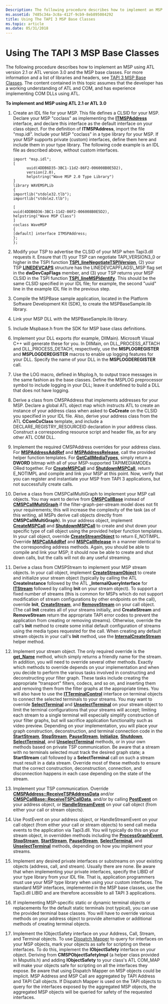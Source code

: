 ```yaml
---
Description: The following procedure describes how to implement an MSP using ATL version 2.1 or ATL version 3.0 and the MSP base classes.
ms.assetid: 7485c34a-3c8a-412f-9cb9-8eb895084292
title: Using The TAPI 3 MSP Base Classes
ms.topic: article
ms.date: 05/31/2018
---
```


# Using The TAPI 3 MSP Base Classes

The following procedure describes how to implement an MSP using ATL version 2.1 or ATL version 3.0 and the MSP base classes. For more information and a list of libraries and headers, see [TAPI 3 MSP Base Classes](tapi-3-msp-base-classes.md). The content contained in this topic assumes that the developer has a working understanding of ATL and COM, and has experience implementing COM DLLs using ATL.

**To implement and MSP using ATL 2.1 or ATL 3.0**

1.  Create an IDL file for your MSP. This file defines a CLSID for your MSP. Declare your MSP "coclass" as implementing the [**ITMSPAddress**](/windows/desktop/api/msp/nn-msp-itmspaddress) interface, and declare this interface as the default interface on your class object. For the definition of **ITMSPAddress**, import the file "msp.idl". Include your MSP "coclass" in a type library for your MSP. If your MSP supports private (custom) interfaces, define them here and include them in your type library. The following code example is an IDL file as described above, without custom interfaces.

    ``` syntax
    import "msp.idl";
    [
          uuid(4DDB6D35-3BC1-11d2-86F2-006008B0E5D2),
          version(2.0),
          helpstring("Wave MSP 2.0 Type Library")
    ]
    library WAVEMSPLib
    {
    importlib("stdole32.tlb");
    importlib("stdole2.tlb");

    [
    uuid(4DDB6D36-3BC1-11d2-86F2-006008B0E5D2),
    helpstring("Wave MSP Class")
    ]
    coclass WaveMSP
    {
    [default] interface ITMSPAddress;
    };
    };
    ```

2.  Modify your TSP to advertise the CLSID of your MSP when Tapi3.dll requests it. Ensure that (1) your TSP can negotiate TAPI\_VERSION3\_0 or higher in the TSPI function [**TSPI\_lineNegotiateTSPIVersion**](https://msdn.microsoft.com/en-us/library/ms725582(v=VS.85).aspx), (2) your TSP [**LINEDEVCAPS**](https://msdn.microsoft.com/en-us/library/ms735602(v=VS.85).aspx) structure has the LINEDEVCAPFLAGS\_MSP flag set in the **dwDevCapFlags** member, and (3) your TSP returns your MSP CLSID in the TSPI function [**TSPI\_lineMSPIdentify**](https://msdn.microsoft.com/en-us/library/ms725580(v=VS.85).aspx). This should be the same CLSID specified in your IDL file; for example, the second "uuid" line in the example IDL file in the previous step.
3.  Compile the MSPBase sample application, located in the Platform Software Development Kit (SDK), to create the MSPBaseSample.lib library.
4.  Link your MSP DLL with the MSPBaseSample.lib library.
5.  Include Mspbase.h from the SDK for MSP base class definitions.
6.  Implement your DLL exports (for example, DllMain). Microsoft Visual C++ will generate these for you. In DllMain, on DLL\_PROCESS\_ATTACH and DLL\_PROCESS\_DETACH, respectively, use the **MSPLOGREGISTER** and **MSPLOGDEREGISTER** macros to enable up logging features for your DLL. Specify the name of your DLL in the **MSPLOGDEREGISTER** call.
7.  Use the LOG macro, defined in Msplog.h, to output trace messages in the same fashion as the base classes. Define the MSPLOG preprocessor symbol to include logging in your DLL; leave it undefined to build a DLL that does not have logging.
8.  Derive a class from CMSPAddress that implements addresses for your MSP. Declare a global ATL object map which instructs ATL to create an instance of your address class when asked to **CoCreate** on the CLSID you specified in your IDL file. Also, derive your address class from the ATL **CComCoClass** template, and include a DECLARE\_REGISTRY\_RESOURCEID declaration in your address class. Construct a corresponding resource script and header file, as for any other ATL COM DLL.
9.  Implement the required CMSPAddress overrides for your address class. For [**MSPAddressAddRef**](/windows/desktop/api/Mspaddr/nf-mspaddr-cmspaddress-mspaddressaddref) and [**MSPAddressRelease**](/windows/desktop/api/Mspaddr/nf-mspaddr-cmspaddress-mspaddressrelease), call the provided helper function templates. For [**GetCallMediaTypes**](/windows/desktop/api/Mspaddr/nf-mspaddr-cmspaddress-getcallmediatypes), simply return a **DWORD** bitmap with all of your MSP-supported TAPIMEDIAMODEs ORed together. For [**CreateMSPCall**](/windows/desktop/api/msp/nf-msp-itmspaddress-createmspcall) and [**ShutdownMSPCall**](/windows/desktop/api/msp/nf-msp-itmspaddress-shutdownmspcall), return E\_NOTIMPL and compile and link your MSP at this point. Now, verify that you can register and instantiate your MSP from TAPI 3 applications, but not successfully create calls.
10. Derive a class from CMSPCallMultiGraph to implement your MSP call objects. You may want to derive from [**CMSPCallBase**](/windows/desktop/api/Mspcall/nl-mspcall-cmspcallbase) instead of [**CMSPCallMultiGraph**](/windows/desktop/api/Mspcall/nl-mspcall-cmspcallmultigraph) if the filter-graph-per-stream model does not fit your requirements; this will increase the complexity of the task (as of this writing, all MSPs derive call objects directly from **CMSPCallMultiGraph**). In your address object, implement [**CreateMSPCall**](/windows/desktop/api/msp/nf-msp-itmspaddress-createmspcall) and [**ShutdownMSPCall**](/windows/desktop/api/msp/nf-msp-itmspaddress-shutdownmspcall) to create and shut down your specific type of call object using the provided helper function templates. In your call object, override [**CreateStreamObject**](/windows/desktop/api/Mspcall/nf-mspcall-cmspcallbase-createstreamobject) to return E\_NOTIMPL. Override [**MSPCallAddRef**](/windows/desktop/api/Mspcall/nf-mspcall-cmspcallbase-mspcalladdref) and [**MSPCallRelease**](/windows/desktop/api/Mspcall/nf-mspcall-cmspcallbase-mspcallrelease) in a manner identical to the corresponding address methods. Again, you should be able to compile and link your MSP; it should now be able to create and shut down calls, but the calls will not do any useful streaming.
11. Derive a class from CMSPStream to implement your MSP stream objects. In your call object, implement [**CreateStreamObject**](/windows/desktop/api/Mspcall/nf-mspcall-cmspcallbase-createstreamobject) to create and initialize your stream object (typically by calling the ATL **CreateInstance** followed by the ATL **\_InternalQueryInterface** for [**ITStream**](https://msdn.microsoft.com/en-us/library/ms732390(v=VS.85).aspx) followed by calling **Init** on your stream object). To support a fixed number of streams (this is common for MSPs which do not support modification of stream configurations by other endpoints on the call), override **Init**, [**CreateStream**](https://msdn.microsoft.com/en-us/library/ms732395(v=VS.85).aspx), and [**RemoveStream**](https://msdn.microsoft.com/en-us/library/ms732403(v=VS.85).aspx) on your call object. (The call **Init** creates all of your streams initially, and **CreateStream** and **RemoveStream** return the appropriate TAPI error codes to prevent the application from creating or removing streams). Otherwise, override the call's **Init** method to create some initial default configuration of streams using the media types requested for the call. When creating any default stream objects in your call's **Init** method, use the [**InternalCreateStream**](/windows/desktop/api/Mspcall/nf-mspcall-cmspcallbase-internalcreatestream) helper method.
12. Implement your stream object. The only required override is the [**get\_Name**](https://msdn.microsoft.com/en-us/library/ms732418(v=VS.85).aspx) method, which simply returns a friendly name for the stream. In addition, you will need to override several other methods. Exactly which methods to override depends on your implementation and when you decide to perform the various tasks involved in constructing and deconstructing your filter graph. These tasks include creating the appropriate "transport" filters, codecs, and so on, and inserting them and removing them from the filter graphs at the appropriate times. You will also have to use the [**ITTerminalControl**](/windows/desktop/api/Termmgr/nn-termmgr-itterminalcontrol) interface on terminal objects to connect the selected terminals to your streams. You may want to override [**SelectTerminal**](https://msdn.microsoft.com/en-us/library/ms732429(v=VS.85).aspx) and [**UnselectTerminal**](https://msdn.microsoft.com/en-us/library/ms732436(v=VS.85).aspx) on your stream object to limit the terminal configurations that your streams will accept; limiting each stream to a single terminal will especially simplify construction of your filter graphs, but will sacrifice application functionality such as video preview. Depending on your implementation, you will place your graph construction, deconstruction, and terminal connection code in the [**StartStream**](https://msdn.microsoft.com/en-us/library/ms732432(v=VS.85).aspx), [**StopStream**](https://msdn.microsoft.com/en-us/library/ms732434(v=VS.85).aspx), [**PauseStream**](https://msdn.microsoft.com/en-us/library/ms732426(v=VS.85).aspx), [**Initialize**](/windows/desktop/api/msp/nf-msp-itmspaddress-initialize), [**Shutdown**](/windows/desktop/api/msp/nf-msp-itmspaddress-shutdown), [**SelectTerminal**](https://msdn.microsoft.com/en-us/library/ms732429(v=VS.85).aspx), and [**UnselectTerminal**](https://msdn.microsoft.com/en-us/library/ms732436(v=VS.85).aspx) methods, or in your own methods based on private TSP communication. Be aware that a stream with no terminals selected must track the desired graph state; a **StartStream** call followed by a **SelectTerminal** call on such a stream must result in a data stream. Override most of these methods to ensure that the correct construction, deconstruction, connection, and disconnection happens in each case depending on the state of the stream.
13. Implement your TSP communication. Override [**CMSPAddress::ReceiveTSPAddressData**](/windows/desktop/api/Mspaddr/nf-mspaddr-cmspaddress-receivetspaddressdata) and/or [**CMSPCallBase::ReceiveTSPCallData**](/windows/desktop/api/Mspcall/nf-mspcall-cmspcallbase-receivetspcalldata), and/or by calling [**PostEvent**](/windows/desktop/api/Mspaddr/nf-mspaddr-cmspaddress-postevent) on your address object, or [**HandleStreamEvent**](/windows/desktop/api/Mspcall/nf-mspcall-cmspcallbase-handlestreamevent) on your call object (from either your call or stream objects).
14. Use PostEvent on your address object, or HandleStreamEvent on your call object (from either your call or stream objects) to send call media events to the application via Tapi3.dll. You will typically do this on your stream object, in overridden methods including the [**ProcessGraphEvent**](/windows/desktop/api/Mspstrm/nf-mspstrm-cmspstream-processgraphevent), [**StopStream**](https://msdn.microsoft.com/en-us/library/ms732434(v=VS.85).aspx), [**StartStream**](https://msdn.microsoft.com/en-us/library/ms732432(v=VS.85).aspx), [**PauseStream**](https://msdn.microsoft.com/en-us/library/ms732426(v=VS.85).aspx), [**SelectTerminal**](https://msdn.microsoft.com/en-us/library/ms732429(v=VS.85).aspx), and [**UnselectTerminal**](https://msdn.microsoft.com/en-us/library/ms732436(v=VS.85).aspx) methods, depending on how you implement your streams.
15. Implement any desired private interfaces or substreams on your existing objects (address, call, and stream). Usually there are none. Be aware that when implementing your private interfaces, specify the LIBID of your type library from your IDL file. That is, application programmers must use your MSP type library when using your custom interfaces. The standard MSP interfaces, implemented in the MSP base classes, use the Tapi3.dll LIBID and are therefore accessible to all TAPI 3 applications.
16. If implementing MSP-specific static or dynamic terminal objects or replacements for the default static terminals (not typical), you can use the provided terminal base classes. You will have to override various methods on your address object to provide alternative or additional methods of creating terminal objects.
17. Implement the IObjectSafety interface on your Address, Call, Stream, and Terminal objects. To use [Dispatch Mapper](dispatch-mapper.md) to query for interfaces on your MSP objects, mark your objects as safe for scripting on these interfaces. To do this, implement the **IObjectSafety** interface on your object. Deriving from **CMSPObjectSafetyImpl** (a helper class provided in Msputils.h) and adding **IObjectSafety** to your class's ATL COM\_MAP will make your objects safe for scripting on all the interfaces they expose. Be aware that using Dispatch Mapper on MSP objects could be implicit. MSP Address and MSP Call are aggregated by TAPI Address and TAPI Call objects. If Dispatch Mapper is used on the TAPI objects to query for the interfaces exposed by the aggregated MSP objects, the aggregated MSP objects will be queried for safety of the requested interfaces.

 

 



